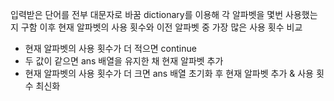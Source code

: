 입력받은 단어를 전부 대문자로 바꿈
dictionary를 이용해 각 알파벳을 몇번 사용했는지 구함
이후 현재 알파벳의 사용 횟수와 이전 알파벳 중 가장 많은 사용 횟수 비교
- 현재 알파벳의 사용 횟수가 더 적으면 continue
- 두 값이 같으면 ans 배열을 유지한 채 현재 알파벳 추가
- 현재 알파벳의 사용 횟수가 더 크면 ans 배열 초기화 후 현재 알파벳 추가 & 사용 횟수 최신화
